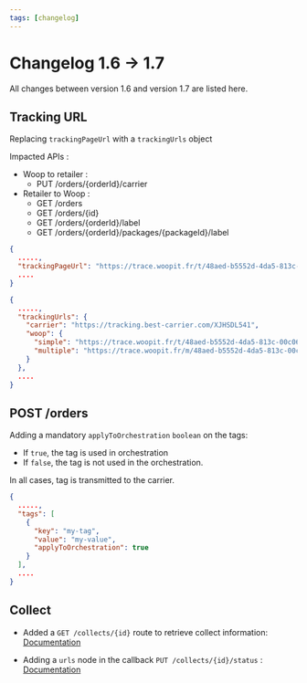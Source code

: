 ```yaml
---
tags: [changelog]
---
```


# Changelog 1.6 -> 1.7

All changes between version 1.6 and version 1.7 are listed here.

## Tracking URL

Replacing `trackingPageUrl` with a `trackingUrls` object

Impacted APIs :

- Woop to retailer :
  - PUT /orders/{orderId}/carrier
- Retailer to Woop :
  - GET /orders
  - GET /orders/{id}
  - GET /orders/{orderId}/label
  - GET /orders/{orderId}/packages/{packageId}/label

<!--
type: tab
title: 1.6.0
-->

```json
{
  .....,
  "trackingPageUrl": "https://trace.woopit.fr/t/48aed-b5552d-4da5-813c-00c06e1ff327",
  ....
}
```

<!--
type: tab
title: 1.7.0
-->

```json
{
  .....,
  "trackingUrls": {
    "carrier": "https://tracking.best-carrier.com/XJHSDL541",
    "woop": {
      "simple": "https://trace.woopit.fr/t/48aed-b5552d-4da5-813c-00c06e1ff327",
      "multiple": "https://trace.woopit.fr/m/48aed-b5552d-4da5-813c-00c06e1ff327"
    }
  },
  ....
}
```

<!-- type: tab-end -->

## POST /orders

Adding a mandatory `applyToOrchestration` `boolean` on the tags:

- If `true`, the tag is used in orchestration
- If `false`, the tag is not used in the orchestration.

In all cases, tag is transmitted to the carrier.

```json
{
  .....,
  "tags": [
    {
      "key": "my-tag",
      "value": "my-value",
      "applyToOrchestration": true
    }
  ],
  ....
}
```

## Collect

- Added a `GET /collects/{id}` route to retrieve collect information: [Documentation](retailer_to_woop.json/paths/~1collects~1{collectId}/get)

- Adding a `urls` node in the callback `PUT /collects/{id}/status` : [Documentation](woop_to_retailer.json/paths/~1collects~1{collectId}~1status/put)
